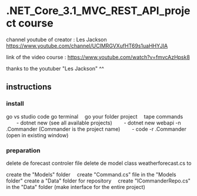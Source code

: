 # .NET_Core_3.1_MVC_REST_API_project course

channel youtube of creator : Les Jackson https://www.youtube.com/channel/UCIMRGVXufHT69s1uaHHYJIA

link of the video course : https://www.youtube.com/watch?v=fmvcAzHpsk8

thanks to the youtuber "Les Jackson" ^^


## instructions

### install

go vs studio code
go terminal
&emsp;go your folder project
&emsp;tape commands
&emsp;&emsp;- dotnet new (see all available projects)
&emsp;&emsp;- dotnet new webapi -n .Commander (Commander is the  project name)
&emsp;&emsp;- code -r .Commander (open in existing window)

### preparation
delete de forecast controler file
delete de model class weatherforecast.cs to

create the "Models" folder
&emsp;create "Command.cs" file in the "Models folder"
create a "Data" folder for repository
&emsp;create "ICommanderRepo.cs" in the "Data" folder (make interface for the entire project)


